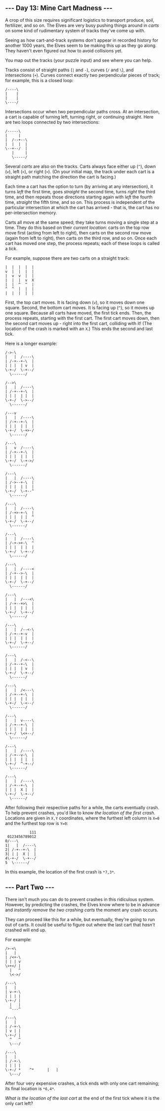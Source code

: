 ## --- Day 13: Mine Cart Madness --- ##

A crop of this size requires significant logistics to transport
produce, soil, fertilizer, and so on. The Elves are very busy pushing
things around in *carts* on some kind of rudimentary system of tracks
they've come up with.

Seeing as how cart-and-track systems don't appear in recorded history
for another 1000 years, the Elves seem to be making this up as they go
along. They haven't even figured out how to avoid collisions yet.

You map out the tracks (your puzzle input) and see where you can help.

Tracks consist of straight paths (`|` and `-`), curves (`/` and `\`),
and intersections (`+`). Curves connect exactly two perpendicular
pieces of track; for example, this is a closed loop:

    /----\
    |    |
    |    |
    \----/

Intersections occur when two perpendicular paths cross. At an
intersection, a cart is capable of turning left, turning right, or
continuing straight. Here are two loops connected by two intersections:

    /-----\
    |     |
    |  /--+--\
    |  |  |  |
    \--+--/  |
       |     |
       \-----/

Several *carts* are also on the tracks. Carts always face either up (`^`),
down (`v`), left (`<`), or right (`>`). (On your initial map, the track
under each cart is a straight path matching the direction the cart is
facing.)

Each time a cart has the option to turn (by arriving at any
intersection), it turns *left* the first time, goes *straight* the
second time, turns *right* the third time, and then repeats those
directions starting again with *left* the fourth time, *straight* the
fifth time, and so on. This process is independent of the particular
intersection at which the cart has arrived - that is, the cart has no
per-intersection memory.

Carts all move at the same speed; they take turns moving a single step
at a time. They do this based on their *current location*: carts on the
top row move first (acting from left to right), then carts on the
second row move (again from left to right), then carts on the third
row, and so on. Once each cart has moved one step, the process repeats;
each of these loops is called a *tick*.

For example, suppose there are two carts on a straight track:

    |  |  |  |  |
    v  |  |  |  |
    |  v  v  |  |
    |  |  |  v  X
    |  |  ^  ^  |
    ^  ^  |  |  |
    |  |  |  |  |

First, the top cart moves. It is facing down (`v`), so it moves down
one square. Second, the bottom cart moves. It is facing up (`^`), so it
moves up one square. Because all carts have moved, the first tick ends.
Then, the process repeats, starting with the first cart. The first cart
moves down, then the second cart moves up - right into the first cart,
colliding with it! (The location of the crash is marked with an `X`.)
This ends the second and last tick.

Here is a longer example:

    /->-\        
    |   |  /----\
    | /-+--+-\  |
    | | |  | v  |
    \-+-/  \-+--/
      \------/   
    
    /-->\        
    |   |  /----\
    | /-+--+-\  |
    | | |  | |  |
    \-+-/  \->--/
      \------/   
    
    /---v        
    |   |  /----\
    | /-+--+-\  |
    | | |  | |  |
    \-+-/  \-+>-/
      \------/   
    
    /---\        
    |   v  /----\
    | /-+--+-\  |
    | | |  | |  |
    \-+-/  \-+->/
      \------/   
    
    /---\        
    |   |  /----\
    | /->--+-\  |
    | | |  | |  |
    \-+-/  \-+--^
      \------/   
    
    /---\        
    |   |  /----\
    | /-+>-+-\  |
    | | |  | |  ^
    \-+-/  \-+--/
      \------/   
    
    /---\        
    |   |  /----\
    | /-+->+-\  ^
    | | |  | |  |
    \-+-/  \-+--/
      \------/   
    
    /---\        
    |   |  /----<
    | /-+-->-\  |
    | | |  | |  |
    \-+-/  \-+--/
      \------/   
    
    /---\        
    |   |  /---<\
    | /-+--+>\  |
    | | |  | |  |
    \-+-/  \-+--/
      \------/   
    
    /---\        
    |   |  /--<-\
    | /-+--+-v  |
    | | |  | |  |
    \-+-/  \-+--/
      \------/   
    
    /---\        
    |   |  /-<--\
    | /-+--+-\  |
    | | |  | v  |
    \-+-/  \-+--/
      \------/   
    
    /---\        
    |   |  /<---\
    | /-+--+-\  |
    | | |  | |  |
    \-+-/  \-<--/
      \------/   
    
    /---\        
    |   |  v----\
    | /-+--+-\  |
    | | |  | |  |
    \-+-/  \<+--/
      \------/   
    
    /---\        
    |   |  /----\
    | /-+--v-\  |
    | | |  | |  |
    \-+-/  ^-+--/
      \------/   
    
    /---\        
    |   |  /----\
    | /-+--+-\  |
    | | |  X |  |
    \-+-/  \-+--/
      \------/   

After following their respective paths for a while, the carts
eventually crash. To help prevent crashes, you'd like to know *the
location of the first crash*. Locations are given in `X,Y` coordinates,
where the furthest left column is `X=0` and the furthest top row is `Y=0`:

               111
     0123456789012
    0/---\        
    1|   |  /----\
    2| /-+--+-\  |
    3| | |  X |  |
    4\-+-/  \-+--/
    5  \------/   

In this example, the location of the first crash is `*7,3*`.

## --- Part Two --- ##

There isn't much you can do to prevent crashes in this ridiculous
system. However, by predicting the crashes, the Elves know where to be
in advance and *instantly remove the two crashing carts* the moment any
crash occurs.

They can proceed like this for a while, but eventually, they're going
to run out of carts. It could be useful to figure out where the last
cart that *hasn't* crashed will end up.

For example:

    />-<\  
    |   |  
    | /<+-\
    | | | v
    \>+</ |
      |   ^
      \<->/
    
    /---\  
    |   |  
    | v-+-\
    | | | |
    \-+-/ |
      |   |
      ^---^
    
    /---\  
    |   |  
    | /-+-\
    | v | |
    \-+-/ |
      ^   ^
      \---/
    
    /---\  
    |   |  
    | /-+-\
    | | | |
    \-+-/ *    ^*      |   |
      \---/

After four very expensive crashes, a tick ends with only one cart
remaining; its final location is `*6,4*`.

*What is the location of the last cart* at the end of the first tick
where it is the only cart left?

